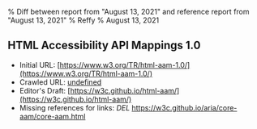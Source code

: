 % Diff between report from "August 13, 2021" and reference report from "August 13, 2021"
% Reffy
% August 13, 2021

## HTML Accessibility API Mappings 1.0

- Initial URL: [https://www.w3.org/TR/html-aam-1.0/](https://www.w3.org/TR/html-aam-1.0/)
- Crawled URL: [undefined](undefined)
- Editor's Draft: [https://w3c.github.io/html-aam/](https://w3c.github.io/html-aam/)
- Missing references for links: *DEL* https://w3c.github.io/aria/core-aam/core-aam.html


